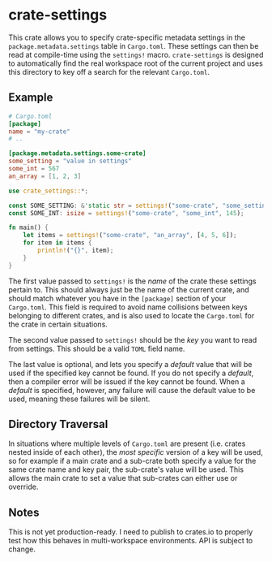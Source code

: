# crate-settings

This crate allows you to specify crate-specific metadata settings in the
`package.metadata.settings` table in `Cargo.toml`. These settings can then be read at
compile-time using the `settings!` macro. `crate-settings` is designed to automatically find
the real workspace root of the current project and uses this directory to key off a search for
the relevant `Cargo.toml`.

## Example

```toml
# Cargo.toml
[package]
name = "my-crate"
# ..

[package.metadata.settings.some-crate]
some_setting = "value in settings"
some_int = 567
an_array = [1, 2, 3]
```

```rust
use crate_settings::*;

const SOME_SETTING: &'static str = settings!("some-crate", "some_setting", "my default value");
const SOME_INT: isize = settings!("some-crate", "some_int", 145);

fn main() {
    let items = settings!("some-crate", "an_array", [4, 5, 6]);
    for item in items {
        println!("{}", item);
    }
}
```

The first value passed to `settings!` is the _name_ of the crate these settings pertain to.
This should always just be the name of the current crate, and should match whatever you have in
the `[package]` section of your `Cargo.toml`. This field is required to avoid name collisions
between keys belonging to different crates, and is also used to locate the `Cargo.toml` for the
crate in certain situations.

The second value passed to `settings!` should be the _key_ you want to read from settings. This
should be a valid `TOML` field name.

The last value is optional, and lets you specify a _default_ value that will be used if the
specified key cannot be found. If you do not specify a _default_, then a compiler error will be
issued if the key cannot be found. When a _default_ is specified, however, any failure will
cause the default value to be used, meaning these failures will be silent.

## Directory Traversal

In situations where multiple levels of `Cargo.toml` are present (i.e. crates nested inside of
each other), the _most specific_ version of a key will be used, so for example if a main crate
and a sub-crate both specify a value for the same crate name and key pair, the sub-crate's
value will be used. This allows the main crate to set a value that sub-crates can either use or
override.

## Notes

This is not yet production-ready. I need to publish to crates.io to properly test how this
behaves in multi-workspace environments. API is subject to change.
